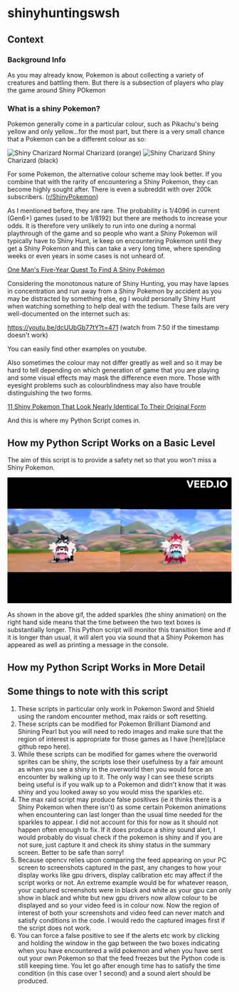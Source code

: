 # shinyhuntingswsh

## Context

### Background Info
As you may already know, Pokemon is about collecting a variety of creatures and battling them. But there is a subsection of players who play the game around Shiny POkemon

### What is a shiny Pokemon?

Pokemon generally come in a particular colour, such as Pikachu's being yellow and only yellow...for the most part, but there is a very small chance that a Pokemon can be a different colour as so:


<img src="https://archives.bulbagarden.net/media/upload/thumb/5/56/Spr_7p_006.png/600px-Spr_7p_006.png" alt="Shiny Charizard" width ="400" height=auto title="Shiny Charizard"> 
Normal Charizard (orange)



<img src="https://archives.bulbagarden.net/media/upload/thumb/6/63/Spr_7p_006_s.png/400px-Spr_7p_006_s.png" alt="Shiny Charizard" width ="400" height=auto title="Shiny Charizard">
Shiny Charizard (black)

For some Pokemon, the alternative colour scheme may look better. If you combine that with the rarity of encountering a Shiny Pokemon, they can become highly sought after. There is even a subreddit with over 200k subscribers. ([r/ShinyPokemon](https://www.reddit.com/r/ShinyPokemon/))

As I mentioned before, they are rare. The probability is 1/4096 in current (Gen6+) games (used to be 1/8192) but there are methods to increase your odds. It is therefore very unlikely to run into one during a normal playthrough of the game and so people who want a Shiny Pokemon will typically have to Shiny Hunt, ie keep on encountering Pokemon until they get a Shiny Pokemon and this can take a very long time, where spending weeks or even years in some cases is not unheard of.

[One Man's Five-Year Quest To Find A Shiny Pokémon](https://kotaku.com/one-mans-five-year-quest-to-find-a-shiny-pokemon-1603763304)

Considering the monotonous nature of Shiny Hunting, you may have lapses in concentration and run away from a Shiny Pokemon by accident as you may be distracted by something else, eg I would personally Shiny Hunt when watching something to help deal with the tedium. These fails are very well-documented on the internet such as:

https://youtu.be/dcUUbGb77tY?t=471 (watch from 7:50 if the timestamp doesn't work)

You can easily find other examples on youtube.

Also sometimes the colour may not differ greatly as well and so it may be hard to tell depending on which generation of game that you are playing and some visual effects may mask the difference even more. Those with eyesight problems such as colourblindness may also have trouble distinguishing the two forms.

[11 Shiny Pokemon That Look Nearly Identical To Their Original Form](https://www.thegamer.com/shiny-pokemon-original-design/)

And this is where my Python Script comes in.

## How my Python Script Works on a Basic Level

The aim of this script is to provide a safety net so that you won't miss a Shiny Pokemon.

![](https://github.com/calvin2601/shinyhuntingswsh/blob/main/normalshinycomparison.gif)


As shown in the above gif, the added sparkles (the shiny animation) on the right hand side means that the time between the two text boxes is substantially longer. This Python script will monitor this transition time and if it is longer than usual, it will alert you via sound that a Shiny Pokemon has appeared as well as printing a message in the console.

## How my Python Script Works in More Detail



## Some things to note with this script

1. These scripts in particular only work in Pokemon Sword and Shield using the random encounter method, max raids or soft resetting.
2. These scripts can be modified for Pokemon Brilliant Diamond and Shining Pearl but you will need to redo images and make sure that the region of interest is appropriate for those games as I have [here](place github repo here).
3. While these scripts can be modified for games where the overworld sprites can be shiny, the scripts lose their usefulness by a fair amount as when you see a shiny in the overworld then you would force an encounter by walking up to it. The only way I can see these scripts being useful is if you walk up to a Pokemon and didn't know that it was shiny and you looked away so you would miss the sparkles etc.
4. The max raid script may produce false positives (ie it thinks there is a Shiny Pokemon when there isn't) as some certain Pokemon animations when encountering can last longer than the usual time needed for the sparkles to appear. I did not account for this for now as it should not happen often enough to fix. If it does produce a shiny sound alert, I would probably do visual check if the pokemon is shiny and if you are not sure, just capture it and check its shiny status in the summary screen. Better to be safe than sorry!
5. Because opencv relies upon comparing the feed appearing on your PC screen to screenshots captured in the past, any changes to how your display works like gpu drivers, display calibration etc may affect if the script works or not. An extreme example would be for whatever reason, your captured screenshots were in black and white as your gpu can only show in black and white but new gpu drivers now allow colour to be displayed and so your video feed is in colour now. Now the region of interest of both your screenshots and video feed can never match and satisfy conditions in the code. I would redo the captured images first if the script does not work.
6. You can force a false positive to see if the alerts etc work by clicking and holding the window in the gap between the two boxes indicating when you have encountered a wild pokemon and when you have sent out your own Pokemon so that the feed freezes but the Python code is still keeping time. You let go after enough time has to satisfy the time condition (in this case over 1 second) and a sound alert should be produced.





